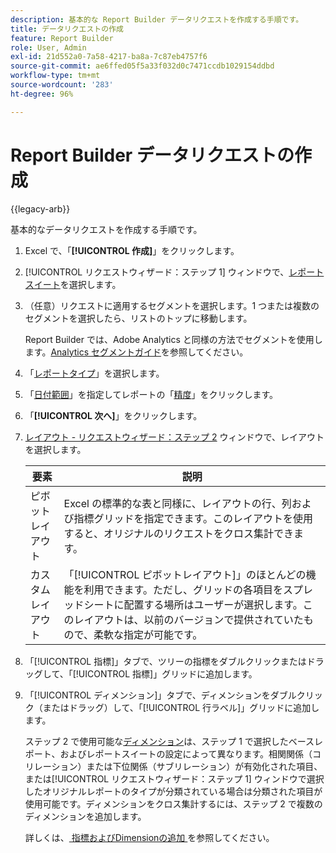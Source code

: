 ```yaml
---
description: 基本的な Report Builder データリクエストを作成する手順です。
title: データリクエストの作成
feature: Report Builder
role: User, Admin
exl-id: 21d552a0-7a58-4217-ba8a-7c87eb4757f6
source-git-commit: ae6ffed05f5a33f032d0c7471ccdb1029154ddbd
workflow-type: tm+mt
source-wordcount: '283'
ht-degree: 96%

---
```


# Report Builder データリクエストの作成

{{legacy-arb}}

基本的なデータリクエストを作成する手順です。

1. Excel で、「**[!UICONTROL 作成]**」をクリックします。
1. [!UICONTROL リクエストウィザード：ステップ 1] ウィンドウで、[レポートスイート](/help/analyze/legacy-report-builder/data-requests/selecting-report-suites/t-select-report-suites.md)を選択します。
1. （任意）リクエストに適用するセグメントを選択します。1 つまたは複数のセグメントを選択したら、リストのトップに移動します。

   Report Builder では、Adobe Analytics と同様の方法でセグメントを使用します。[Analytics セグメントガイド](https://experienceleague.adobe.com/docs/analytics/components/segmentation/seg-home.html?lang=ja)を参照してください。
1. 「[レポートタイプ](/help/analyze/legacy-report-builder/data-requests/c-report-types/select-report-types.md)」を選択します。
1. 「[日付範囲](/help/analyze/legacy-report-builder/data-requests/configuring-report-dates/custom-calendar.md)」を指定してレポートの「[精度](/help/analyze/legacy-report-builder/data-requests/configuring-report-dates/granularity.md)」をクリックします。
1. 「**[!UICONTROL 次へ]**」をクリックします。
1. [レイアウト - リクエストウィザード：ステップ 2](/help/analyze/legacy-report-builder/layout/layout.md) ウィンドウで、レイアウトを選択します。

   | 要素 | 説明 |
   |---|---|
   | ピボットレイアウト | Excel の標準的な表と同様に、レイアウトの行、列および指標グリッドを指定できます。このレイアウトを使用すると、オリジナルのリクエストをクロス集計できます。 |
   | カスタムレイアウト | 「[!UICONTROL ピボットレイアウト]」のほとんどの機能を利用できます。ただし、グリッドの各項目をスプレッドシートに配置する場所はユーザーが選択します。このレイアウトは、以前のバージョンで提供されていたもので、柔軟な指定が可能です。 |

1. 「[!UICONTROL 指標]」タブで、ツリーの指標をダブルクリックまたはドラッグして、「[!UICONTROL 指標]」グリッドに追加します。
1. 「[!UICONTROL ディメンション]」タブで、ディメンションをダブルクリック（またはドラッグ）して、「[!UICONTROL 行ラベル]」グリッドに追加します。

   ステップ 2 で使用可能な[ディメンション](https://experienceleague.adobe.com/docs/analytics/analyze/legacy-report-builder/layout/filter-dimenson/filter-dimensions.html)は、ステップ 1 で選択したベースレポート、およびレポートスイートの設定によって異なります。相関関係（コリレーション）または下位関係（サブリレーション）が有効化された項目、または[!UICONTROL リクエストウィザード：ステップ 1] ウィンドウで選択したオリジナルレポートのタイプが分類されている場合は分類された項目が使用可能です。ディメンションをクロス集計するには、ステップ 2 で複数のディメンションを追加します。

   詳しくは、[ 指標およびDimensionの追加 ](/help/analyze/legacy-report-builder/layout/c-metrics-dimensions/t-add-metrics-and-dimensions.md) を参照してください。
